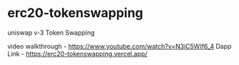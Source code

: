 # erc20-tokenswapping
uniswap v-3 Token Swapping


video walkthrough - https://www.youtube.com/watch?v=N3iC5WIf6_4
Dapp Link - https://erc20-tokenswapping.vercel.app/
